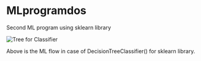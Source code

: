 # MLprogramdos
Second ML program using sklearn library

![Tree for Classifier](https://cloud.githubusercontent.com/assets/21046747/17875333/1293098e-68ef-11e6-8820-2bb44e6b3c0c.png)

Above is the ML flow in case of DecisionTreeClassifier() for sklearn library.

